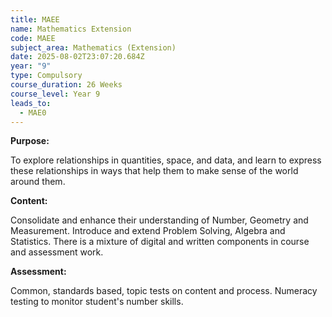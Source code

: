 ```yaml
---
title: MAEE
name: Mathematics Extension
code: MAEE
subject_area: Mathematics (Extension)
date: 2025-08-02T23:07:20.684Z
year: "9"
type: Compulsory
course_duration: 26 Weeks
course_level: Year 9
leads_to:
  - MAE0
---
```

**Purpose:**

To explore relationships in quantities, space, and data, and learn to express these relationships in ways that help them to make sense of the world around them.

**Content:**

Consolidate and enhance their understanding of Number, Geometry and Measurement. Introduce and extend Problem Solving, Algebra and Statistics. There is a mixture of digital and written components in course and assessment work.

**Assessment:**

Common, standards based, topic tests on content and process. Numeracy testing to monitor student's number skills.
